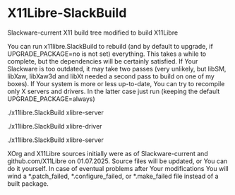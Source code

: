 # X11Libre-SlackBuild
Slackware-current X11 build tree modified to build X11Libre

You can run x11libre.SlackBuild to rebuild (and by default to upgrade, if UPGRADE_PACKAGE=no is not set) everything. This takes a while to complete, but the dependencies will be certainly satisfied. If Your Slackware is too outdated, it may take two passes (very unlikely, but libSM, libXaw, libXaw3d and libXt needed a second pass to build on one of my boxes). If Your system is more or less up-to-date, You can try to recompile only X servers and drivers. In the latter case just run (keeping the default UPGRADE_PACKAGE=always)

./x11libre.SlackBuild xlibre-server

./x11libre.SlackBuild xlibre-driver

./x11libre.SlackBuild xlibre-server

XOrg and X11Libre sources initially were as of Slackware-current and github.com/X11Libre on 01.07.2025. Source files will be updated, or You can do it yourself. In case of eventual problems after Your modifications You will wind a *.patch_failed, *.configure_failed, or *.make_failed file instead of a built package.
